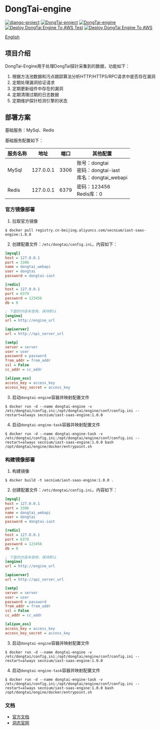 # DongTai-engine
[![django-project](https://img.shields.io/badge/django%20versions-3.0.3-blue)](https://www.djangoproject.com/)
[![DongTai-project](https://img.shields.io/badge/DongTai%20versions-beta-green)](https://huoxianclub.github.io/LingZhi/)
[![DongTai-engine](https://img.shields.io/badge/DongTai--engine-v1.0.0-lightgrey)](https://huoxianclub.github.io/LingZhi/#/doc/tutorial/quickstart)
[![Deploy DongTai Engine To AWS Test](https://github.com/HXSecurity/DongTai-engine/actions/workflows/deploy_engine_to_aws_test.yml/badge.svg)](https://github.com/HXSecurity/DongTai-engine/actions/workflows/deploy_engine_to_aws_test.yml)
[![Deploy DongTai Engine To AWS](https://github.com/HXSecurity/DongTai-engine/actions/workflows/deploy_engine_to_aws.yml/badge.svg)](https://github.com/HXSecurity/DongTai-engine/actions/workflows/deploy_engine_to_aws.yml)

[English](README.md)

## 项目介绍

DongTai-Engine用于处理DongTai探针采集到的数据，功能如下：
  1. 根据方法池数据和污点跟踪算法分析HTTP/HTTPS/RPC请求中是否存在漏洞
  2. 定期处理漏洞验证请求
  3. 定期更新组件中存在的漏洞
  4. 定期清理过期的日志数据
  5. 定期维护探针检测引擎的状态

## 部署方案

基础服务：MySql、Redis

基础服务配置如下：

| 服务名称 | 地址 | 端口 | 其他配置 |
| --- | --- | --- | --- |
| MySql | 127.0.0.1 | 3306 | 账号：dongtai<br>密码：dongtai-iast<br>库名：dongtai_webapi |
| Redis | 127.0.0.1 | 6379 | 密码：123456<br>Redis库：0 |

### 官方镜像部署

1. 拉取官方镜像
```shell script
$ docker pull registry.cn-beijing.aliyuncs.com/secnium/iast-saas-engine:1.0.0
```

2. 创建配置文件：`/etc/dongtai/config.ini`，内容如下：
```ini
[mysql]
host = 127.0.0.1
port = 3306
name = dongtai_webapi
user = dongtai
password = dongtai-iast

[redis]
host = 127.0.0.1
port = 6379
password = 123456
db = 0

; 下面的内容未使用，保持默认
[engine]
url = http://engine_url

[apiserver]
url = http://api_server_url

[smtp]
server = server
user = user
password = password
from_addr = from_addr
ssl = False
cc_addr = cc_addr

[aliyun_oss]
access_key = access_key
access_key_secret = access_key
```

3. 启动`dongtai-engine`容器并映射配置文件
```shell script
$ docker run -d --name dongtai-engine -v /etc/dongtai/config.ini:/opt/dongtai/engine/conf/config.ini --restart=always secnium/iast-saas-engine:1.0.0
```

4. 启动`dongtai-engine-task`容器并映射配置文件
```shell script
$ docker run -d --name dongtai-engine-task -v /etc/dongtai/config.ini:/opt/dongtai/engine/conf/config.ini --restart=always secnium/iast-saas-engine:1.0.0 bash /opt/dongtai/engine/docker/entrypoint.sh
```

### 构建镜像部署

1. 构建镜像
```shell script
$ docker build -t secnium/iast-saas-engine:1.0.0 .
```

2. 创建配置文件：`/etc/dongtai/config.ini`，内容如下：
```ini
[mysql]
host = 127.0.0.1
port = 3306
name = dongtai_webapi
user = dongtai
password = dongtai-iast

[redis]
host = 127.0.0.1
port = 6379
password = 123456
db = 0

; 下面的内容未使用，保持默认
[engine]
url = http://engine_url

[apiserver]
url = http://api_server_url

[smtp]
server = server
user = user
password = password
from_addr = from_addr
ssl = False
cc_addr = cc_addr

[aliyun_oss]
access_key = access_key
access_key_secret = access_key
```

3. 启动`dongtai-engine`容器并映射配置文件
```shell script
$ docker run -d --name dongtai-engine -v /etc/dongtai/config.ini:/opt/dongtai/engine/conf/config.ini --restart=always secnium/iast-saas-engine:1.0.0
```

4. 启动`dongtai-engine-task`容器并映射配置文件
```shell script
$ docker run -d --name dongtai-engine-task -v /etc/dongtai/config.ini:/opt/dongtai/engine/conf/config.ini --restart=always secnium/iast-saas-engine:1.0.0 bash /opt/dongtai/engine/docker/entrypoint.sh
```

### 文档
- [官方文档](https://hxsecurity.github.io/DongTai-Doc/#/)
- [洞态官网](https://iast.huoxian.cn/)
